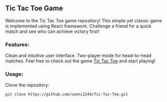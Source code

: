 <h2>Tic Tac Toe Game</h2>
Welcome to the Tic Tac Toe game repository! This simple yet classic game is implemented using React framework. Challenge a friend for a quick match and see who can achieve victory first!

<h3>Features:</h3>
Clean and intuitive user interface.
Two-player mode for head-to-head matches.
Feel free to check out the game <a href="https://tic-tac-toe-theta-ashy-27.vercel.app/">Tic Tac Toe</a> and start playing!


<h3>Usage:</h3>

Clone the repository:

   ```bash
   git clone https://github.com/sanni1244/Tic-Tac-Toe.git
